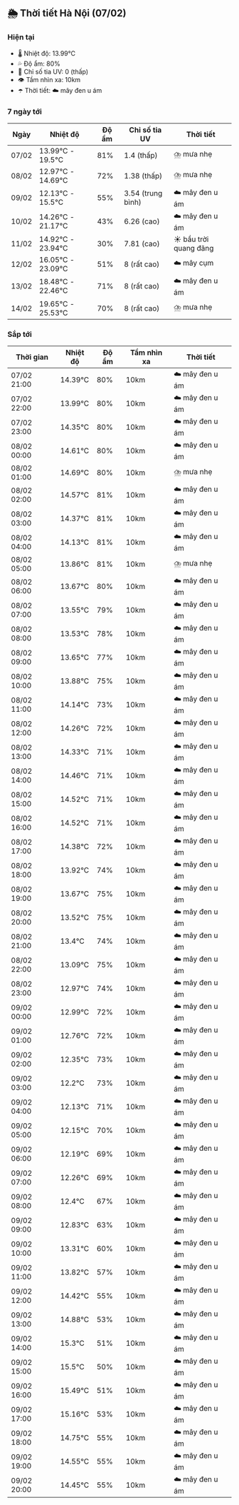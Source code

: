 ## 🌦️ Thời tiết Hà Nội (07/02)

### Hiện tại

- 🌡️ Nhiệt độ: 13.99℃
- 💦 Độ ẩm: 80%
- 🌟 Chỉ số tia UV: 0 (thấp)
- 👁️ Tầm nhìn xa: 10km
- ☂️ Thời tiết: ☁️ mây đen u ám

### 7 ngày tới

| Ngày | Nhiệt độ | Độ ẩm | Chỉ số tia UV | Thời tiết |
| --- | --- | --- | --- | --- |
| 07/02 | 13.99℃ - 19.5℃ | 81% | 1.4 (thấp) | ⛈️ mưa nhẹ |
| 08/02 | 12.97℃ - 14.69℃ | 72% | 1.38 (thấp) | ⛈️ mưa nhẹ |
| 09/02 | 12.13℃ - 15.5℃ | 55% | 3.54 (trung bình) | ☁️ mây đen u ám |
| 10/02 | 14.26℃ - 21.17℃ | 43% | 6.26 (cao) | ☁️ mây đen u ám |
| 11/02 | 14.92℃ - 23.94℃ | 30% | 7.81 (cao) | ☀️ bầu trời quang đãng |
| 12/02 | 16.05℃ - 23.09℃ | 51% | 8 (rất cao) | ☁️ mây cụm |
| 13/02 | 18.48℃ - 22.46℃ | 71% | 8 (rất cao) | ☁️ mây đen u ám |
| 14/02 | 19.65℃ - 25.53℃ | 70% | 8 (rất cao) | ⛈️ mưa nhẹ |

### Sắp tới

| Thời gian | Nhiệt độ | Độ ẩm | Tầm nhìn xa | Thời tiết |
| --- | --- | --- | --- | --- |
| 07/02 21:00 | 14.39℃ | 80% | 10km | ☁️ mây đen u ám |
| 07/02 22:00 | 13.99℃ | 80% | 10km | ☁️ mây đen u ám |
| 07/02 23:00 | 14.35℃ | 80% | 10km | ☁️ mây đen u ám |
| 08/02 00:00 | 14.61℃ | 80% | 10km | ☁️ mây đen u ám |
| 08/02 01:00 | 14.69℃ | 80% | 10km | ⛈️ mưa nhẹ |
| 08/02 02:00 | 14.57℃ | 81% | 10km | ☁️ mây đen u ám |
| 08/02 03:00 | 14.37℃ | 81% | 10km | ☁️ mây đen u ám |
| 08/02 04:00 | 14.13℃ | 81% | 10km | ☁️ mây đen u ám |
| 08/02 05:00 | 13.86℃ | 81% | 10km | ⛈️ mưa nhẹ |
| 08/02 06:00 | 13.67℃ | 80% | 10km | ☁️ mây đen u ám |
| 08/02 07:00 | 13.55℃ | 79% | 10km | ☁️ mây đen u ám |
| 08/02 08:00 | 13.53℃ | 78% | 10km | ☁️ mây đen u ám |
| 08/02 09:00 | 13.65℃ | 77% | 10km | ☁️ mây đen u ám |
| 08/02 10:00 | 13.88℃ | 75% | 10km | ☁️ mây đen u ám |
| 08/02 11:00 | 14.14℃ | 73% | 10km | ☁️ mây đen u ám |
| 08/02 12:00 | 14.26℃ | 72% | 10km | ☁️ mây đen u ám |
| 08/02 13:00 | 14.33℃ | 71% | 10km | ☁️ mây đen u ám |
| 08/02 14:00 | 14.46℃ | 71% | 10km | ☁️ mây đen u ám |
| 08/02 15:00 | 14.52℃ | 71% | 10km | ☁️ mây đen u ám |
| 08/02 16:00 | 14.52℃ | 71% | 10km | ☁️ mây đen u ám |
| 08/02 17:00 | 14.38℃ | 72% | 10km | ☁️ mây đen u ám |
| 08/02 18:00 | 13.92℃ | 74% | 10km | ☁️ mây đen u ám |
| 08/02 19:00 | 13.67℃ | 75% | 10km | ☁️ mây đen u ám |
| 08/02 20:00 | 13.52℃ | 75% | 10km | ☁️ mây đen u ám |
| 08/02 21:00 | 13.4℃ | 74% | 10km | ☁️ mây đen u ám |
| 08/02 22:00 | 13.09℃ | 75% | 10km | ☁️ mây đen u ám |
| 08/02 23:00 | 12.97℃ | 74% | 10km | ☁️ mây đen u ám |
| 09/02 00:00 | 12.99℃ | 72% | 10km | ☁️ mây đen u ám |
| 09/02 01:00 | 12.76℃ | 72% | 10km | ☁️ mây đen u ám |
| 09/02 02:00 | 12.35℃ | 73% | 10km | ☁️ mây đen u ám |
| 09/02 03:00 | 12.2℃ | 73% | 10km | ☁️ mây đen u ám |
| 09/02 04:00 | 12.13℃ | 71% | 10km | ☁️ mây đen u ám |
| 09/02 05:00 | 12.15℃ | 70% | 10km | ☁️ mây đen u ám |
| 09/02 06:00 | 12.19℃ | 69% | 10km | ☁️ mây đen u ám |
| 09/02 07:00 | 12.26℃ | 69% | 10km | ☁️ mây đen u ám |
| 09/02 08:00 | 12.4℃ | 67% | 10km | ☁️ mây đen u ám |
| 09/02 09:00 | 12.83℃ | 63% | 10km | ☁️ mây đen u ám |
| 09/02 10:00 | 13.31℃ | 60% | 10km | ☁️ mây đen u ám |
| 09/02 11:00 | 13.82℃ | 57% | 10km | ☁️ mây đen u ám |
| 09/02 12:00 | 14.42℃ | 55% | 10km | ☁️ mây đen u ám |
| 09/02 13:00 | 14.88℃ | 53% | 10km | ☁️ mây đen u ám |
| 09/02 14:00 | 15.3℃ | 51% | 10km | ☁️ mây đen u ám |
| 09/02 15:00 | 15.5℃ | 50% | 10km | ☁️ mây đen u ám |
| 09/02 16:00 | 15.49℃ | 51% | 10km | ☁️ mây đen u ám |
| 09/02 17:00 | 15.16℃ | 53% | 10km | ☁️ mây đen u ám |
| 09/02 18:00 | 14.75℃ | 55% | 10km | ☁️ mây đen u ám |
| 09/02 19:00 | 14.55℃ | 55% | 10km | ☁️ mây đen u ám |
| 09/02 20:00 | 14.45℃ | 55% | 10km | ☁️ mây đen u ám |
